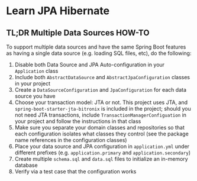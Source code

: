 Learn JPA Hibernate
===================

## TL;DR Multiple Data Sources HOW-TO

To support multiple data sources and have the same Spring Boot features as having
a single data source (e.g. loading SQL files, etc), do the following:

1. Disable both Data Source and JPA Auto-configuration in your `Application` class
2. Include both `AbstractDataSource` and `AbstractJpaConfiguration` classes in your 
   project
3. Create a `DataSourceConfiguration` and `JpaConfiguration` for each data source you have
4. Choose your transaction model: JTA or not. This project uses JTA, and `spring-boot-starter-jta-bitronix`
   is included in the project; should you not need JTA transactions, include `TransactionManagerConfiguation` in 
   your project and follow the instructions in that class
5. Make sure you separate your domain classes and repositories so that each configuration 
   isolates what classes they control (see the package name references in the configuration
   classes)
6. Place your data source and JPA configuration in `application.yml` under different 
   prefixes (e.g. `application.primary` and `application.secondary`)
7. Create multiple `schema.sql` and `data.sql` files to initialize an in-memory database
8. Verify via a test case that the configuration works
